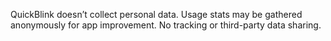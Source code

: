 QuickBlink doesn’t collect personal data. Usage stats may be gathered anonymously for app improvement. No tracking or third-party data sharing. 
